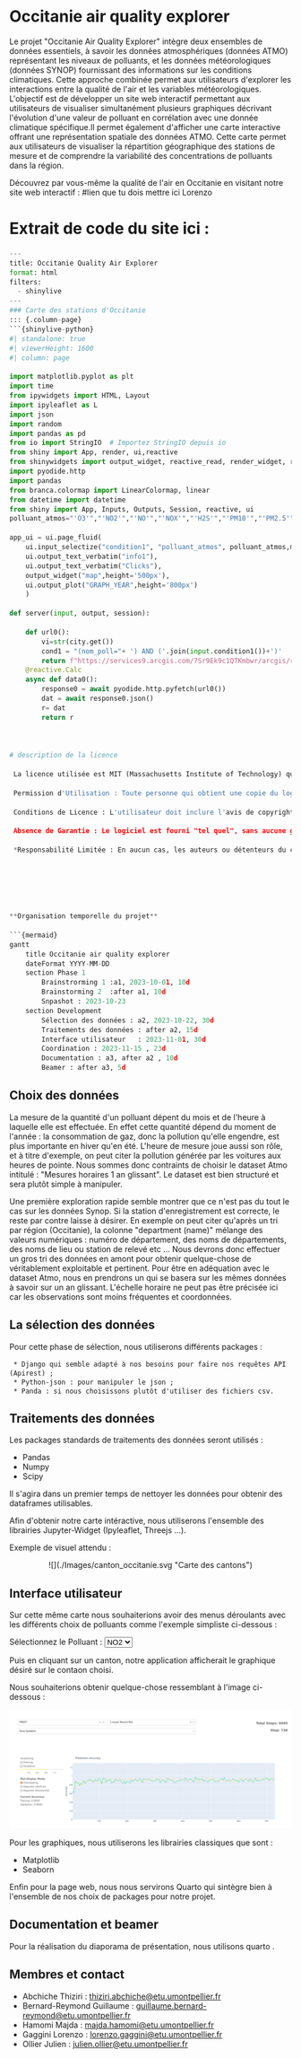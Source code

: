 # Occitanie air quality explorer

Le projet "Occitanie Air Quality Explorer" intègre deux ensembles de données essentiels, à savoir les données atmosphériques (données ATMO) représentant les niveaux de polluants, et les données météorologiques (données SYNOP) fournissant des informations sur les conditions climatiques. Cette approche combinée  permet aux utilisateurs d'explorer les interactions entre la qualité de l'air et les variables météorologiques.
L'objectif est de développer un site web interactif permettant aux utilisateurs de visualiser simultanément  plusieurs graphiques décrivant l'évolution d'une valeur de polluant en corrélation avec une donnée climatique spécifique.Il permet également d'afficher une carte interactive  offrant une représentation spatiale des données ATMO. Cette carte permet aux utilisateurs de visualiser la répartition géographique des stations de mesure et de comprendre la variabilité des concentrations de polluants dans la région. 

Découvrez par vous-même la qualité de l'air en Occitanie en visitant notre site web interactif : #lien que tu dois mettre ici Lorenzo


# Extrait de code du site ici : 
```python
---
title: Occitanie Quality Air Explorer
format: html
filters:
  - shinylive
---
### Carte des stations d'Occitanie
::: {.column-page}
```{shinylive-python}
#| standalone: true
#| viewerHeight: 1600
#| column: page

import matplotlib.pyplot as plt
import time
from ipywidgets import HTML, Layout
import ipyleaflet as L
import json
import random
import pandas as pd
from io import StringIO  # Importez StringIO depuis io
from shiny import App, render, ui,reactive 
from shinywidgets import output_widget, reactive_read, render_widget, register_widget
import pyodide.http
import pandas
from branca.colormap import LinearColormap, linear
from datetime import datetime
from shiny import App, Inputs, Outputs, Session, reactive, ui
polluant_atmos="'O3'","'NO2'","'NO'","'NOX'","'H2S'","'PM10'","'PM2.5'","'SO2'"

app_ui = ui.page_fluid(   
    ui.input_selectize("condition1", "polluant_atmos", polluant_atmos,multiple = True),
    ui.output_text_verbatim("info1"),
    ui.output_text_verbatim("Clicks"),
    output_widget("map",height='500px'),
    ui.output_plot("GRAPH_YEAR",height='800px')
    )

def server(input, output, session):

    def url0():
        vi=str(city.get())
        cond1 = "(nom_poll="+ ') AND ('.join(input.condition1())+')'
        return f"https://services9.arcgis.com/7Sr9Ek9c1QTKmbwr/arcgis/rest/services/Mesure_horaire_(30j)_Region_Occitanie_Polluants_Reglementaires_1/FeatureServer/0/query?where=(nom_com='{vi}')AND{cond1}&outFields=nom_dept,nom_station,nom_com,nom_poll,valeur,date_debut,date_fin&outSR=4326&f=json"
    @reactive.Calc
    async def data0():
        response0 = await pyodide.http.pyfetch(url0())
        dat = await response0.json()
        r= dat
        return r 



# description de la licence 

 La licence utilisée est MIT (Massachusetts Institute of Technology) qui est une licence open source largement utilisée.elle est mise en fichier dans la branche main.

 Permission d'Utilisation : Toute personne qui obtient une copie du logiciel est autorisée à l'utiliser, le copier, le modifier, le fusionner, le publier, le distribuer, le sous-licencier ou le vendre, et ceci gratuitement.

 Conditions de Licence : L'utilisateur doit inclure l'avis de copyright (copyright notice) indiqué dans le texte de la licence ainsi que l'avis de permission (permission notice) dans toutes les copies ou portions substantielles du logiciel.

 Absence de Garantie : Le logiciel est fourni "tel quel", sans aucune garantie. Les auteurs ou détenteurs du copyright ne fournissent aucune garantie explicite ou implicite, y compris, mais sans s'y limiter, les garanties de qualité marchande, d'adéquation à un usage particulier et d'absence de contrefaçon.

 *Responsabilité Limitée : En aucun cas, les auteurs ou détenteurs du copyright ne peuvent être tenus responsables de toute réclamation, dommage ou autre responsabilité, que ce soit dans le cadre d'une action contractuelle, délictuelle ou autre, découlant de l'utilisation du logiciel ou en relation avec celui-ci.



 


**Organisation temporelle du projet**

```{mermaid}
gantt
    title Occitanie air quality explorer
    dateFormat YYYY-MM-DD
    section Phase 1
        Brainstrorming 1 :a1, 2023-10-01, 10d
        Brainstorming 2  :after a1, 10d
        Snpashot : 2023-10-23
    section Development
        Sélection des données : a2, 2023-10-22, 30d
        Traitements des données : after a2, 15d
        Interface utilisateur   : 2023-11-01, 30d
        Coordination : 2023-11-15 , 23d
        Documentation : a3, after a2 , 10d
        Beamer : after a3, 5d
```




## Choix des données

La mesure de la quantité d'un polluant dépent du mois et de l'heure à laquelle elle est effectuée. En effet cette quantité dépend du moment de l'année : la consommation de gaz, donc la pollution qu'elle engendre, est plus importante en hiver qu'en été. L'heure de mesure joue aussi son rôle, et à titre d'exemple, on peut citer la pollution générée par les voitures aux heures de pointe. Nous sommes donc contraints de choisir le dataset Atmo intitulé : "Mesures horaires 1 an glissant". Le dataset est bien structuré et sera plutôt simple à manipuler. 

Une première exploration rapide semble montrer que ce n'est pas du tout le cas sur les données Synop. Si la station d'enregistrement est correcte, le reste par contre laisse à désirer. En exemple on peut citer qu'après un tri par région (Occitanie), la colonne "department (name)" mélange des valeurs numériques : numéro de département, des noms de départements, des noms de lieu ou station de relevé etc ... Nous devrons donc effectuer un gros tri des données en amont pour obtenir quelque-chose de véritablement exploitable et pertinent. Pour être en adéquation avec le dataset Atmo, nous en prendrons un qui se basera sur les mêmes données à savoir sur un an glissant. L'échelle horaire ne peut pas être précisée ici car les observations sont moins fréquentes et coordonnées.

## La sélection des données

Pour cette phase de sélection, nous utiliserons différents packages : 

     * Django qui semble adapté à nos besoins pour faire nos requêtes API (Apirest) ;
     * Python-json : pour manipuler le json ;
     * Panda : si nous choisissons plutôt d'utiliser des fichiers csv.
      
## Traitements des données

Les packages standards de traitements des données seront utilisés :

 * Pandas 
 * Numpy 
 * Scipy 
 
Il s'agira dans un premier temps de nettoyer les données pour obtenir des dataframes utilisables.
 
Afin d'obtenir notre carte intéractive, nous utiliserons l'ensemble des librairies Jupyter-Widget (Ipyleaflet, Threejs ...).

Exemple de visuel attendu : 

<center>
![](./Images/canton_occitanie.svg "Carte des cantons")
</center>

## Interface utilisateur

Sur cette même carte nous souhaiterions avoir des menus déroulants avec les différents choix de polluants comme l'exemple simpliste ci-dessous : 


<form>
<label for="pays">Sélectionnez le Polluant :</label>
<select id="pays" name="pays">
  <option value="france">NO2</option>
  <option value="espagne">CO2</option>
  <option value="belgique">SO2</option>
  <!-- Autres options -->
</select>
</form>


Puis en cliquant sur un canton, notre application afficherait le graphique désiré sur le contaon choisi.


Nous souhaiterions obtenir quelque-chose ressemblant à l'image ci-dessous :


![](./Images/dash_result.png "Résultat espéré")


Pour les graphiques, nous utiliserons les librairies classiques que sont : 

* Matplotlib 
* Seaborn 

Enfin pour la page web, nous nous servirons Quarto qui sintègre bien à l'ensemble de nos choix de packages pour notre projet.

## Documentation et beamer

Pour la réalisation du diaporama de présentation, nous utilisons quarto . 

## Membres et contact

- Abchiche Thiziri : thiziri.abchiche@etu.umontpellier.fr
- Bernard-Reymond Guillaume : guillaume.bernard-reymond@etu.umontpellier.fr
- Hamomi Majda : majda.hamomi@etu.umontpellier.fr
- Gaggini Lorenzo : lorenzo.gaggini@etu.umontpellier.fr
- Ollier Julien : julien.ollier@etu.umontpellier.fr

